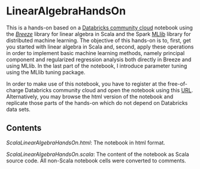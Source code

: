 # LinearAlgebraHandsOn
This is a hands-on based on a [Databricks community cloud](https://community.cloud.databricks.com) notebook using the [*Breeze*](https://github.com/scalanlp/breeze/) library for linear algebra in Scala and the Spark [MLlib](https://spark.apache.org/docs/latest/mllib-guide.html) library for distributed machine learning. The objective of this hands-on is to, first, get you started with linear algebra in Scala and, second, apply these operations in order to implement basic machine learning methods, namely principal component and regularized regression analysis both directly in Breeze and using MLlib. In the last part of the notebook, I introduce parameter tuning using the MLlib tuning package. 

In order to make use of this notebook, you have to register at the free-of-charge Databricks community cloud and open the notebook using this [URL](https://databricks-prod-cloudfront.cloud.databricks.com/public/4027ec902e239c93eaaa8714f173bcfc/8623654525287098/4373605817327958/8746817301327119/latest.html). Alternatively, you may browse the html version of the notebook and replicate those parts of the hands-on which do not depend on Databricks data sets. 

## Contents

*ScalaLinearAlgebraHandsOn.html*: The notebook in html format.

*ScalaLinearAlgebraHandsOn.scala*: The content of the notebook as Scala source code. All non-Scala notebook cells were converted to comments.
